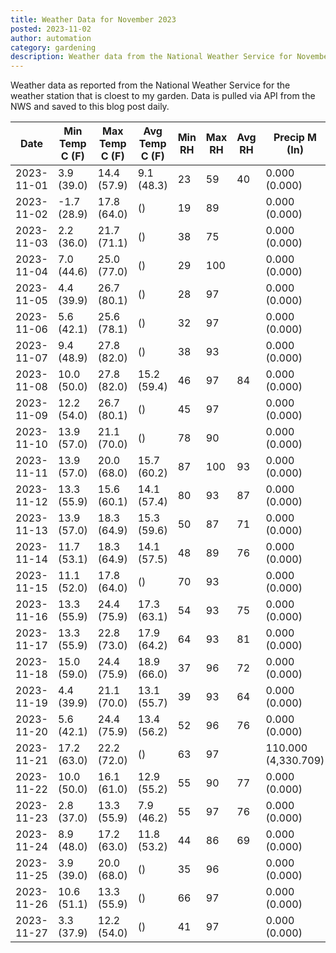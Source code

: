 ```yaml
---
title: Weather Data for November 2023
posted: 2023-11-02
author: automation
category: gardening
description: Weather data from the National Weather Service for November 2023
---
```


Weather data as reported from the National Weather Service for the weather station 
that is cloest to my garden. Data is pulled via API from the NWS and saved to this 
blog post daily.

|Date|Min Temp C (F)|Max Temp C (F)|Avg Temp C (F)|Min RH|Max RH|Avg RH|Precip M (In)|Avg Precip/Hr|
|---|---|---|---|---|---|---|---|---|
|2023-11-01|3.9 (39.0)|14.4 (57.9)|9.1 (48.3)|23|59|40|0.000 (0.000)|0.000 (0.000)|
|2023-11-02|-1.7 (28.9)|17.8 (64.0)| ()|19|89||0.000 (0.000)|0.000 (0.000)|
|2023-11-03|2.2 (36.0)|21.7 (71.1)| ()|38|75||0.000 (0.000)|0.000 (0.000)|
|2023-11-04|7.0 (44.6)|25.0 (77.0)| ()|29|100||0.000 (0.000)|0.000 (0.000)|
|2023-11-05|4.4 (39.9)|26.7 (80.1)| ()|28|97||0.000 (0.000)|0.000 (0.000)|
|2023-11-06|5.6 (42.1)|25.6 (78.1)| ()|32|97||0.000 (0.000)|0.000 (0.000)|
|2023-11-07|9.4 (48.9)|27.8 (82.0)| ()|38|93||0.000 (0.000)|0.000 (0.000)|
|2023-11-08|10.0 (50.0)|27.8 (82.0)|15.2 (59.4)|46|97|84|0.000 (0.000)|0.000 (0.000)|
|2023-11-09|12.2 (54.0)|26.7 (80.1)| ()|45|97||0.000 (0.000)|0.000 (0.000)|
|2023-11-10|13.9 (57.0)|21.1 (70.0)| ()|78|90||0.000 (0.000)|0.000 (0.000)|
|2023-11-11|13.9 (57.0)|20.0 (68.0)|15.7 (60.2)|87|100|93|0.000 (0.000)|0.000 (0.000)|
|2023-11-12|13.3 (55.9)|15.6 (60.1)|14.1 (57.4)|80|93|87|0.000 (0.000)|0.000 (0.000)|
|2023-11-13|13.9 (57.0)|18.3 (64.9)|15.3 (59.6)|50|87|71|0.000 (0.000)|0.000 (0.000)|
|2023-11-14|11.7 (53.1)|18.3 (64.9)|14.1 (57.5)|48|89|76|0.000 (0.000)|0.000 (0.000)|
|2023-11-15|11.1 (52.0)|17.8 (64.0)| ()|70|93||0.000 (0.000)|0.000 (0.000)|
|2023-11-16|13.3 (55.9)|24.4 (75.9)|17.3 (63.1)|54|93|75|0.000 (0.000)|0.000 (0.000)|
|2023-11-17|13.3 (55.9)|22.8 (73.0)|17.9 (64.2)|64|93|81|0.000 (0.000)|0.000 (0.000)|
|2023-11-18|15.0 (59.0)|24.4 (75.9)|18.9 (66.0)|37|96|72|0.000 (0.000)|0.000 (0.000)|
|2023-11-19|4.4 (39.9)|21.1 (70.0)|13.1 (55.7)|39|93|64|0.000 (0.000)|0.000 (0.000)|
|2023-11-20|5.6 (42.1)|24.4 (75.9)|13.4 (56.2)|52|96|76|0.000 (0.000)|0.000 (0.000)|
|2023-11-21|17.2 (63.0)|22.2 (72.0)| ()|63|97||110.000 (4,330.709)|96.238 (96.238)|
|2023-11-22|10.0 (50.0)|16.1 (61.0)|12.9 (55.2)|55|90|77|0.000 (0.000)|0.000 (0.000)|
|2023-11-23|2.8 (37.0)|13.3 (55.9)|7.9 (46.2)|55|97|76|0.000 (0.000)|0.000 (0.000)|
|2023-11-24|8.9 (48.0)|17.2 (63.0)|11.8 (53.2)|44|86|69|0.000 (0.000)|0.000 (0.000)|
|2023-11-25|3.9 (39.0)|20.0 (68.0)| ()|35|96||0.000 (0.000)|0.000 (0.000)|
|2023-11-26|10.6 (51.1)|13.3 (55.9)| ()|66|97||0.000 (0.000)|0.000 (0.000)|
|2023-11-27|3.3 (37.9)|12.2 (54.0)| ()|41|97||0.000 (0.000)|0.000 (0.000)|
